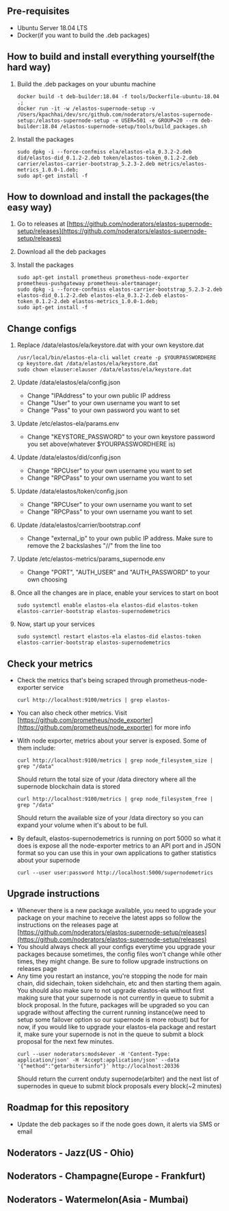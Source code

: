 ## Pre-requisites
- Ubuntu Server 18.04 LTS
- Docker(if you want to build the .deb packages)

## How to build and install everything yourself(the hard way)
1. Build the .deb packages on your ubuntu machine
    ```
    docker build -t deb-builder:18.04 -f tools/Dockerfile-ubuntu-18.04 .;
    docker run -it -w /elastos-supernode-setup -v /Users/kpachhai/dev/src/github.com/noderators/elastos-supernode-setup:/elastos-supernode-setup -e USER=501 -e GROUP=20 --rm deb-builder:18.04 /elastos-supernode-setup/tools/build_packages.sh
    ```

2. Install the packages
    ```
    sudo dpkg -i --force-confmiss ela/elastos-ela_0.3.2-2.deb did/elastos-did_0.1.2-2.deb token/elastos-token_0.1.2-2.deb carrier/elastos-carrier-bootstrap_5.2.3-2.deb metrics/elastos-metrics_1.0.0-1.deb;
    sudo apt-get install -f
    ```

## How to download and install the packages(the easy way)
1. Go to releases at [https://github.com/noderators/elastos-supernode-setup/releases](https://github.com/noderators/elastos-supernode-setup/releases)

2. Download all the deb packages

3. Install the packages
    ```
    sudo apt-get install prometheus prometheus-node-exporter prometheus-pushgateway prometheus-alertmanager;
    sudo dpkg -i --force-confmiss elastos-carrier-bootstrap_5.2.3-2.deb elastos-did_0.1.2-2.deb elastos-ela_0.3.2-2.deb elastos-token_0.1.2-2.deb elastos-metrics_1.0.0-1.deb;
    sudo apt-get install -f
    ```

## Change configs
1. Replace /data/elastos/ela/keystore.dat with your own keystore.dat
    ```
    /usr/local/bin/elastos-ela-cli wallet create -p $YOURPASSWORDHERE
    cp keystore.dat /data/elastos/ela/keystore.dat
    sudo chown elauser:elauser /data/elastos/ela/keystore.dat
    ```

2. Update /data/elastos/ela/config.json
    - Change "IPAddress" to your own public IP address
    - Change "User" to your own username you want to set
    - Change "Pass" to your own password you want to set

3. Update /etc/elastos-ela/params.env
    - Change "KEYSTORE_PASSWORD" to your own keystore password you set above(whatever $YOURPASSWORDHERE is)

4. Update /data/elastos/did/config.json
    - Change "RPCUser" to your own username you want to set
    - Change "RPCPass" to your own username you want to set

5. Update /data/elastos/token/config.json
    - Change "RPCUser" to your own username you want to set
    - Change "RPCPass" to your own username you want to set

6. Update /data/elastos/carrier/bootstrap.conf
    - Change "external_ip" to your own public IP address. Make sure to remove the 2 backslashes "//" from the line too

7. Update /etc/elastos-metrics/params_supernode.env
    - Change "PORT", "AUTH_USER" and "AUTH_PASSWORD" to your own choosing

8. Once all the changes are in place, enable your services to start on boot
    ```
    sudo systemctl enable elastos-ela elastos-did elastos-token elastos-carrier-bootstrap elastos-supernodemetrics
    ```

9. Now, start up your services
    ```
    sudo systemctl restart elastos-ela elastos-did elastos-token elastos-carrier-bootstrap elastos-supernodemetrics
    ``` 

## Check your metrics
- Check the metrics that's being scraped through prometheus-node-exporter service
    ```
    curl http://localhost:9100/metrics | grep elastos-
    ```
- You can also check other metrics. Visit [https://github.com/prometheus/node_exporter](https://github.com/prometheus/node_exporter) for more info
- With node exporter, metrics about your server is exposed. Some of them include:
    ```
    curl http://localhost:9100/metrics | grep node_filesystem_size | grep "/data"
    ```
    Should return the total size of your /data directory where all the supernode blockchain data is stored

    ```
    curl http://localhost:9100/metrics | grep node_filesystem_free | grep "/data"
    ```
    Should return the available size of your /data directory so you can expand your volume when it's about to be full. 
- By default, elastos-supernodemetrics is running on port 5000 so what it does is expose all the node-exporter metrics to an API port and in JSON format so you can use this in your own applications to gather statistics about your supernode 
    ```
    curl --user user:password http://localhost:5000/supernodemetrics
    ```

## Upgrade instructions
- Whenever there is a new package available, you need to upgrade your package on your machine to receive the latest apps so follow the instructions on the releases page at [https://github.com/noderators/elastos-supernode-setup/releases](https://github.com/noderators/elastos-supernode-setup/releases) 
- You should always check all your configs everytime you upgrade your packages because sometimes, the config files won't change while other times, they might change. Be sure to follow upgrade instructions on releases page
- Any time you restart an instance, you're stopping the node for main chain, did sidechain, token sidehchain, etc and then starting them again. You should also make sure to not upgrade elastos-ela without first making sure that your supernode is not currently in queue to submit a block proposal. In the future, packages will be upgraded so you can upgrade without affecting the current running instance(we need to setup some failover option so our supernode is more robust) but for now, if you would like to upgrade your elastos-ela package and restart it, make sure your supernode is not in the queue to submit a block proposal for the next few minutes.
    ```
    curl --user noderators:mods4ever -H 'Content-Type: application/json' -H 'Accept:application/json' --data '{"method":"getarbitersinfo"}' http://localhost:20336
    ```
    Should return the current onduty supernode(arbiter) and the next list of supernodes in queue to submit block proposals every block(~2 minutes)

## Roadmap for this repository
- Update the deb packages so if the node goes down, it alerts via SMS or email

## Noderators - Jazz(US - Ohio)

## Noderators - Champagne(Europe - Frankfurt)

## Noderators - Watermelon(Asia - Mumbai)
